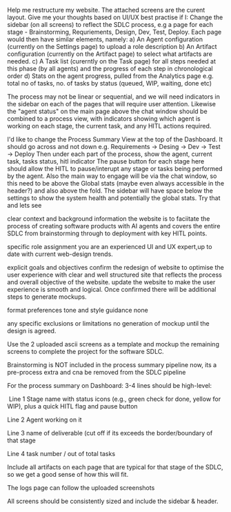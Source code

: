 Help me restructure my website. The attached screens are the curent layout.
Give me your thoughts based on UI/UX best practise if I:
Change the sidebar (on all screens) to reflect the SDLC process, e.g a page for each stage - Brainstorming, Requriements, Design, Dev, Test, Deploy.
Each page would then have similar elements, namely:
a) An Agent configuration (currently on the Settings page) to upload a role description
b) An Artifact configuration (currently on the Artifact page) to select what artifacts are needed.
c) A Task list (curerntly on the Task page) for all steps needed at this phase (by all agents) and the progress of each step in chronological order
d) Stats on the agent progress, pulled from the Analytics page e.g. total no of tasks, no. of tasks by status (queued, WIP, waiting, done etc)

The process may not be linear or sequential, and we will need indicators in the sidebar on each of the pages that will require user attention.
Likewise the "agent status" on the main page above the chat window should be combined to a process view, with indicators showing which agent is working on each stage, the current task, and any HITL actions required.

I'd like to change the Process Summary View at the top of the Dashboard. It should go across and not down e.g. Requirements -> Desing -> Dev -> Test -> Deploy
Then under each part of the process, show the agent, current task, tasks status, hitl indicator
The pause button for each stage here should allow the HITL to pause/interupt any stage or tasks being performed by the agent.
Also the main way to engage will be via the chat window, so this need to be above the Global stats (maybe even always accessible in the header?) and also above the fold.
The sidebar will have space below the settings to show the system health and potentially the global stats.
Try that and lets see

clear context and background information
the website is to faciitate the process of creating software products with AI agents and covers the entire SDLC from brainstorming through to deployment with key HITL points.

specific role assignment
you are an experienced UI and UX expert,up to date with current web-design trends.

explicit goals and objectives
confirm the redesign of website to optimise the user experience with clear and well structured site that reflects the process and overall objective of the website. update the website to make the user experience is smooth and logical. Once confirmed there will be additional steps to generate mockups.

format preferences tone and style guidance
none

any specific exclusions or limitations
no generation of mockup until the design is agreed.

Use the 2 uploaded ascii screens as a template and mockup the remaining screens to complete the project for the software SDLC.

Brainstorming is NOT included in the process summary pipeline now, its a pre-process extra and cna be removed from the SDLC pipeline

For the process summary on Dashboard: 3-4 lines should be high-level:

 Line 1 Stage name with status icons (e.g., green check for done, yellow for WIP), plus a quick HITL flag and pause button

Line 2 Agent working on it

Line 3 name of deliverable (cut off if its exceeds the border/boundary of that stage

Line 4 task number / out of total tasks

Include all artifacts on each page that are typical for that stage of the SDLC, so we get a good sense of how this will fit.

The logs page can follow the uploaded screenshots

All screens should be consistently sized and include the sidebar & header.
